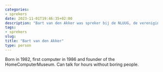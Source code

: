 ```yaml
---
categories:
- sprekers
date: 2023-11-01T19:46:35+02:00
description: "Bart van den Akker was spreker bij de NLUUG, de vereniging voor open systemen en open standaarden. Lees meer over deze spreker."
tags:
- sprekers
slug:
title: "Bart van den Akker"
type: person
---
```


Born in 1982, first computer in 1986 and founder of the HomeComputerMuseum. Can talk for hours without boring people.
